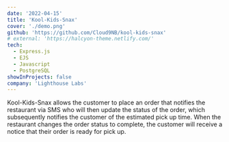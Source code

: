 ```yaml
---
date: '2022-04-15'
title: 'Kool-Kids-Snax'
cover: './demo.png'
github: 'https://github.com/Cloud9NB/kool-kids-snax'
# external: 'https://halcyon-theme.netlify.com/'
tech:
  - Express.js
  - EJS
  - Javascript
  - PostgreSQL
showInProjects: false
company: 'Lighthouse Labs'
---
```


Kool-Kids-Snax allows the customer to place an order that notifies the restaurant via SMS who will then update the status of the order, which subsequently notifies the customer of the estimated pick up time. When the restaurant changes the order status to complete, the customer will receive a notice that their order is ready for pick up.
